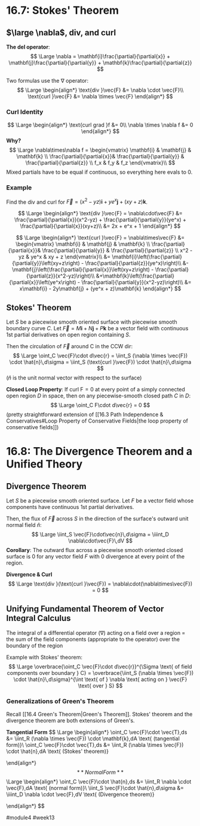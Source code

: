 # 16.7: Stokes' Theorem
## $\large \nabla$, div, and curl
**The del operator**:
$$
\Large
\nabla = \mathbf{i}\frac{\partial}{\partial{x}} + \mathbf{j}\frac{\partial}{\partial{y}} + \mathbf{k}\frac{\partial}{\partial{z}}
$$

Two formulas use the $\nabla$ operator:
$$
\Large
\begin{align*}
\text{div }\vec{F} &= \nabla \cdot \vec{F}\\
\text{curl }\vec{F} &= \nabla \times \vec{F}
\end{align*}
$$
### Curl Identity
$$
\Large
\begin{align*}
\text{curl grad }f &= 0\\
\nabla \times \nabla f &= 0
\end{align*}
$$
**Why?**
$$
\Large
\nabla\times\nabla f = \begin{vmatrix}
\mathbf{i} & \mathbf{j} & \mathbf{k} \\
\frac{\partial}{\partial{x}}& \frac{\partial}{\partial{y}} & \frac{\partial}{\partial{z}} \\
f_x & f_y & f_z
\end{vmatrix}\\
$$
Mixed partials have to be equal if continuous, so everything here evals to 0.

### Example
Find the div and curl for $\vec{F} = (x^2 - yz)\mathbf{i} + ye^x \mathbf{j} + (xy + z) \mathbf{k}$.

$$
\Large
\begin{align*}
\text{div }\vec{F} = \nabla\cdot\vec{F} &= \frac{\partial}{\partial{x}}(x^2-yz) + \frac{\partial}{\partial{y}}(ye^x) + \frac{\partial}{\partial{x}}(xy+z)\\
&= 2x + e^x + 1
\end{align*}
$$

$$
\Large
\begin{align*}
\text{curl }\vec{F} = \nabla\times\vec{F} &= \begin{vmatrix}
\mathbf{i} & \mathbf{j} & \mathbf{k} \\
\frac{\partial}{\partial{x}}& \frac{\partial}{\partial{y}} & \frac{\partial}{\partial{z}} \\
x^2 - yz & ye^x & xy + z
\end{vmatrix}\\
&= \mathbf{i}\left(\frac{\partial}{\partial{y}}\left(xy+z\right) - \frac{\partial}{\partial{z}}(ye^x)\right)\\
&- \mathbf{j}\left(\frac{\partial}{\partial{x}}\left(xy+z\right) - \frac{\partial}{\partial{z}}(x^2-yz)\right)\\
&+\mathbf{k}\left(\frac{\partial}{\partial{x}}\left(ye^x\right) - \frac{\partial}{\partial{y}}(x^2-yz)\right)\\
&= x\mathbf{i} - 2y\mathbf{j} + (ye^x + z)\mathbf{k}
\end{align*}
$$


## Stokes' Theorem
Let $S$ be a piecewise smooth oriented surface with piecewise smooth boundary curve $C$.
Let $\vec{F} = M \mathbf{i} + N \mathbf{j} + P \mathbf{k}$ be a vector field with continuous 1st partial derivatives on open region containing $S$.

Then the circulation of $\vec{F}$ around C in the CCW dir:
$$
\Large
\oint_C \vec{F}\cdot d\vec{r} = \iint_S (\nabla \times \vec{F}) \cdot \hat{n}\,d\sigma = \iint_S (\text{curl }\vec{F}) \cdot \hat{n}\,d\sigma
$$
($\hat{n}$ is the unit normal vector with respect to the surface)

**Closed Loop Property**:
If $\text{curl F} = 0$ at every point of a simply connected open region $D$ in space, then on any piecewise-smooth closed path $C$ in $D$:
$$
\Large
\oint_C F\cdot d\vec{r} = 0
$$
(pretty straightforward extension of [[16.3 Path Independence & Conservatives#Loop Property of Conservative Fields|the loop property of conservative fields]])

# 16.8: The Divergence Theorem and a Unified Theory
## Divergence Theorem
Let $S$ be a piecewise smooth oriented surface.
Let $F$ be a vector field whose components have continuous 1st partial derivatives.

Then, the flux of $\vec{F}$ across $S$ in the direction of the surface's outward unit normal field $\hat{n}$:
$$
\Large
\iint_S \vec{F}\cdot\vec{n}\,d\sigma = \iiint_D \nabla\cdot\vec{F}\,dV
$$
**Corollary**:
The outward flux across a piecewise smooth oriented closed surface is 0 for any vector field $F$ with 0 divergence at every point of the region.

**Divergence & Curl**
$$
\Large
\text{div }(\text{curl }\vec{F}) = \nabla\cdot(\nabla\times\vec{F}) = 0
$$
## Unifying Fundamental Theorem of Vector Integral Calculus
The integral of a differential operator ($\nabla$) acting on a field over a region = the sum of the field components (appropriate to the operator) over the boundary of the region

Example with Stokes' theorem:
$$
\Large
\overbrace{\oint_C \vec{F}\cdot d\vec{r}}^{\Sigma \text{ of field components over boundary } C} = \overbrace{\iint_S (\nabla \times \vec{F}) \cdot \hat{n}\,d\sigma}^{\int \text{ of } \nabla \text{ acting on } \vec{F} \text{ over } S}
$$
### Generalizations of Green's Theorem
Recall [[16.4 Green's Theorem|Green's Theorem]]. Stokes' theorem and the divergence theorem are both extensions of Green's.

**Tangential Form**
$$
\Large
\begin{align*}
\oint_C \vec{F}\cdot \vec{T}\,ds &= \iint_R (\nabla \times \vec{F}) \cdot \mathbf{k}\,dA \text{ (tangential form)}\\
\oint_C \vec{F}\cdot \vec{T}\,ds &= \iint_R (\nabla \times \vec{F}) \cdot \hat{n}\,dA \text{ (Stokes' theorem)}

\end{align*}
$$
**Normal Form**
$$
\Large
\begin{align*}
\oint_C \vec{F}\cdot \hat{n}\,ds &= \iint_R \nabla \cdot \vec{F}\,dA \text{ (normal form)}\\
\iint_S \vec{F}\cdot \hat{n}\,d\sigma &= \iiint_D \nabla \cdot \vec{F}\,dV \text{ (Divergence theorem)}

\end{align*}
$$

#module4 #week13